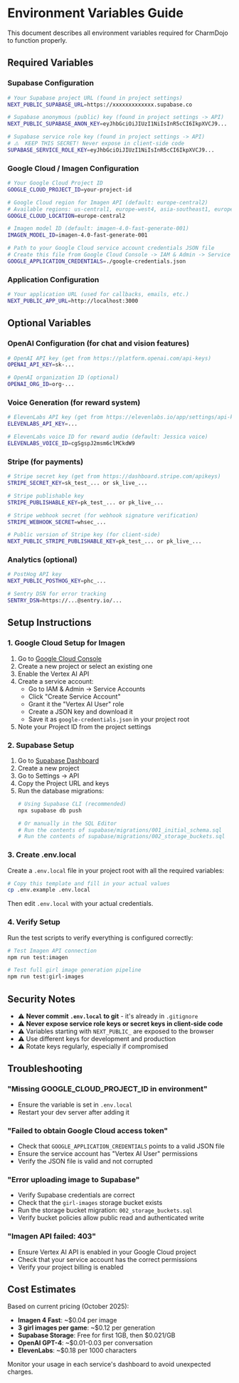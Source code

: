 # Environment Variables Guide

This document describes all environment variables required for CharmDojo to function properly.

## Required Variables

### Supabase Configuration
```bash
# Your Supabase project URL (found in project settings)
NEXT_PUBLIC_SUPABASE_URL=https://xxxxxxxxxxxxx.supabase.co

# Supabase anonymous (public) key (found in project settings -> API)
NEXT_PUBLIC_SUPABASE_ANON_KEY=eyJhbGciOiJIUzI1NiIsInR5cCI6IkpXVCJ9...

# Supabase service role key (found in project settings -> API)
# ⚠️  KEEP THIS SECRET! Never expose in client-side code
SUPABASE_SERVICE_ROLE_KEY=eyJhbGciOiJIUzI1NiIsInR5cCI6IkpXVCJ9...
```

### Google Cloud / Imagen Configuration
```bash
# Your Google Cloud Project ID
GOOGLE_CLOUD_PROJECT_ID=your-project-id

# Google Cloud region for Imagen API (default: europe-central2)
# Available regions: us-central1, europe-west4, asia-southeast1, europe-central2
GOOGLE_CLOUD_LOCATION=europe-central2

# Imagen model ID (default: imagen-4.0-fast-generate-001)
IMAGEN_MODEL_ID=imagen-4.0-fast-generate-001

# Path to your Google Cloud service account credentials JSON file
# Create this file from Google Cloud Console -> IAM & Admin -> Service Accounts
GOOGLE_APPLICATION_CREDENTIALS=./google-credentials.json
```

### Application Configuration
```bash
# Your application URL (used for callbacks, emails, etc.)
NEXT_PUBLIC_APP_URL=http://localhost:3000
```

## Optional Variables

### OpenAI Configuration (for chat and vision features)
```bash
# OpenAI API key (get from https://platform.openai.com/api-keys)
OPENAI_API_KEY=sk-...

# OpenAI organization ID (optional)
OPENAI_ORG_ID=org-...
```

### Voice Generation (for reward system)
```bash
# ElevenLabs API key (get from https://elevenlabs.io/app/settings/api-keys)
ELEVENLABS_API_KEY=...

# ElevenLabs voice ID for reward audio (default: Jessica voice)
ELEVENLABS_VOICE_ID=cgSgspJ2msm6clMCkdW9
```

### Stripe (for payments)
```bash
# Stripe secret key (get from https://dashboard.stripe.com/apikeys)
STRIPE_SECRET_KEY=sk_test_... or sk_live_...

# Stripe publishable key
STRIPE_PUBLISHABLE_KEY=pk_test_... or pk_live_...

# Stripe webhook secret (for webhook signature verification)
STRIPE_WEBHOOK_SECRET=whsec_...

# Public version of Stripe key (for client-side)
NEXT_PUBLIC_STRIPE_PUBLISHABLE_KEY=pk_test_... or pk_live_...
```

### Analytics (optional)
```bash
# PostHog API key
NEXT_PUBLIC_POSTHOG_KEY=phc_...

# Sentry DSN for error tracking
SENTRY_DSN=https://...@sentry.io/...
```

## Setup Instructions

### 1. Google Cloud Setup for Imagen

1. Go to [Google Cloud Console](https://console.cloud.google.com)
2. Create a new project or select an existing one
3. Enable the Vertex AI API
4. Create a service account:
   - Go to IAM & Admin → Service Accounts
   - Click "Create Service Account"
   - Grant it the "Vertex AI User" role
   - Create a JSON key and download it
   - Save it as `google-credentials.json` in your project root
5. Note your Project ID from the project settings

### 2. Supabase Setup

1. Go to [Supabase Dashboard](https://supabase.com/dashboard)
2. Create a new project
3. Go to Settings → API
4. Copy the Project URL and keys
5. Run the database migrations:
   ```bash
   # Using Supabase CLI (recommended)
   npx supabase db push
   
   # Or manually in the SQL Editor
   # Run the contents of supabase/migrations/001_initial_schema.sql
   # Run the contents of supabase/migrations/002_storage_buckets.sql
   ```

### 3. Create .env.local

Create a `.env.local` file in your project root with all the required variables:

```bash
# Copy this template and fill in your actual values
cp .env.example .env.local
```

Then edit `.env.local` with your actual credentials.

### 4. Verify Setup

Run the test scripts to verify everything is configured correctly:

```bash
# Test Imagen API connection
npm run test:imagen

# Test full girl image generation pipeline
npm run test:girl-images
```

## Security Notes

- ⚠️  **Never commit `.env.local` to git** - it's already in `.gitignore`
- ⚠️  **Never expose service role keys or secret keys in client-side code**
- ⚠️  Variables starting with `NEXT_PUBLIC_` are exposed to the browser
- ⚠️  Use different keys for development and production
- ⚠️  Rotate keys regularly, especially if compromised

## Troubleshooting

### "Missing GOOGLE_CLOUD_PROJECT_ID in environment"
- Ensure the variable is set in `.env.local`
- Restart your dev server after adding it

### "Failed to obtain Google Cloud access token"
- Check that `GOOGLE_APPLICATION_CREDENTIALS` points to a valid JSON file
- Ensure the service account has "Vertex AI User" permissions
- Verify the JSON file is valid and not corrupted

### "Error uploading image to Supabase"
- Verify Supabase credentials are correct
- Check that the `girl-images` storage bucket exists
- Run the storage bucket migration: `002_storage_buckets.sql`
- Verify bucket policies allow public read and authenticated write

### "Imagen API failed: 403"
- Ensure Vertex AI API is enabled in your Google Cloud project
- Check that your service account has the correct permissions
- Verify your project billing is enabled

## Cost Estimates

Based on current pricing (October 2025):

- **Imagen 4 Fast**: ~$0.04 per image
- **3 girl images per game**: ~$0.12 per generation
- **Supabase Storage**: Free for first 1GB, then $0.021/GB
- **OpenAI GPT-4**: ~$0.01-0.03 per conversation
- **ElevenLabs**: ~$0.18 per 1000 characters

Monitor your usage in each service's dashboard to avoid unexpected charges.

